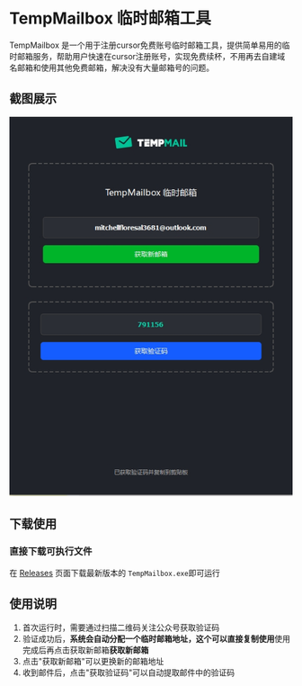 # TempMailbox 临时邮箱工具

TempMailbox 是一个用于注册cursor免费账号临时邮箱工具，提供简单易用的临时邮箱服务，帮助用户快速在cursor注册账号，实现免费续杯，不用再去自建域名邮箱和使用其他免费邮箱，解决没有大量邮箱号的问题。

## 截图展示

![TempMailbox 界面](screenshot.png)

## 下载使用

### 直接下载可执行文件

在 [Releases](https://github.com/FFMSR/TempMailbox/releases) 页面下载最新版本的 `TempMailbox.exe`即可运行

## 使用说明

1. 首次运行时，需要通过扫描二维码关注公众号获取验证码
2. 验证成功后，<strong>系统会自动分配一个临时邮箱地址，这个可以直接复制使用</strong>使用完成后再点击获取新邮箱<strong>获取新邮箱</strong>
3. 点击"获取新邮箱"可以更换新的邮箱地址
4. 收到邮件后，点击"获取验证码"可以自动提取邮件中的验证码
